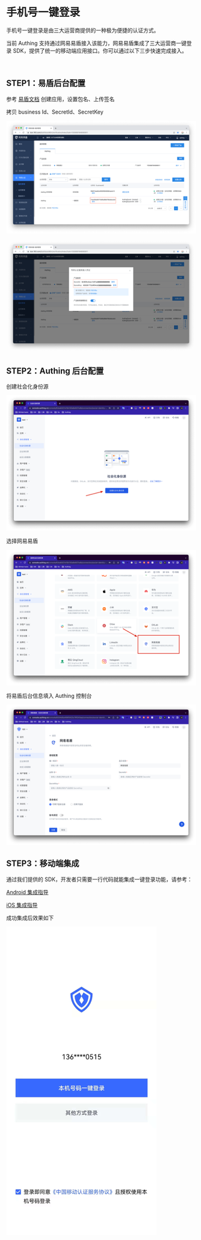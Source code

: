 # 手机号一键登录

<LastUpdated/>

手机号一键登录是由三大运营商提供的一种极为便捷的认证方式。

当前 Authing 支持通过网易易盾接入该能力，网易易盾集成了三大运营商一键登录 SDK，提供了统一的移动端应用接口。你可以通过以下三步快速完成接入。

<br>

## STEP1：易盾后台配置

参考 [易盾文档](https://support.dun.163.com/documents/287305921855672320?docId=424413790996844544) 创建应用，设置包名、上传签名

拷贝 business Id、SecretId、SecretKey

![](./images/yd_bizid.png)

![](./images/yd_secret.png)

## STEP2：Authing 后台配置

创建社会化身份源

![](./images/add_social.png)

选择网易易盾

![](./images/add_yidun.png)

将易盾后台信息填入 Authing 控制台

![](./images/yidun_setting.png)

## STEP3：移动端集成

通过我们提供的 SDK，开发者只需要一行代码就能集成一键登录功能，请参考：

[Android 集成指导](/reference/sdk-for-android/social/oneauth.md)

[iOS 集成指导](/reference/sdk-for-ios/social/oneauth.md)

成功集成后效果如下

<img src="./images/authing_oneauth.jpg" alt="drawing" width="400"/>
